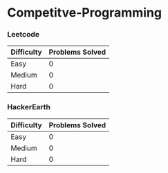 # Competitve-Programming

### Leetcode

| Difficulty |Problems Solved|
|---------|------------------|
| Easy    |          0       |
|Medium   |          0       | 
|Hard     |          0       | 


### HackerEarth

| Difficulty |Problems Solved|
|---------|------------------|
| Easy    |          0       |
|Medium   |          0       | 
|Hard     |          0       | 
